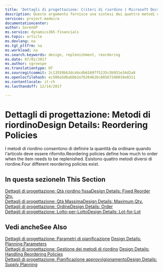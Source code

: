 ```yaml
---
title: 'Dettagli di progettazione: Criteri di riordino | Microsoft Docs'
description: Questo argomento fornisce una sintesi dei quattro metodi di riordino disponibili per il rifornimento.
services: project-madeira
documentationcenter: 
author: SorenGP
ms.service: dynamics365-financials
ms.topic: article
ms.devlang: na
ms.tgt_pltfrm: na
ms.workload: na
ms.search.keywords: design, replenishment, reordering
ms.date: 07/01/2017
ms.author: sgroespe
ms.translationtype: HT
ms.sourcegitcommit: 2c13559bb3dc44cdb61697f5135c5b931e34d2a8
ms.openlocfilehash: ec506a5d6abbb2e7626462bc66567248019e0311
ms.contentlocale: it-ch
ms.lasthandoff: 12/14/2017

---
```

# <a name="design-details-reordering-policies"></a><span data-ttu-id="cd2be-103">Dettagli di progettazione: Metodi di riordino</span><span class="sxs-lookup"><span data-stu-id="cd2be-103">Design Details: Reordering Policies</span></span>
<span data-ttu-id="cd2be-104">I metodi di riordino consentono di definire la quantità da ordinare quando l'articolo deve essere rifornito.</span><span class="sxs-lookup"><span data-stu-id="cd2be-104">Reordering policies define how much to order when the item needs to be replenished.</span></span> <span data-ttu-id="cd2be-105">Esistono quattro metodi diversi di riordine.</span><span class="sxs-lookup"><span data-stu-id="cd2be-105">Four different reordering policies exist.</span></span>  

## <a name="in-this-section"></a><span data-ttu-id="cd2be-106">In questa sezione</span><span class="sxs-lookup"><span data-stu-id="cd2be-106">In This Section</span></span>  
[<span data-ttu-id="cd2be-107">Dettagli di progettazione: Qtà riordino fissa</span><span class="sxs-lookup"><span data-stu-id="cd2be-107">Design Details: Fixed Reorder Qty.</span></span>](design-details-fixed-reorder-qty.md)  
[<span data-ttu-id="cd2be-108">Dettagli di progettazione: Qtà Massima</span><span class="sxs-lookup"><span data-stu-id="cd2be-108">Design Details: Maximum Qty.</span></span>](design-details-maximum-qty.md)  
[<span data-ttu-id="cd2be-109">Dettagli di progettazione: Ordine</span><span class="sxs-lookup"><span data-stu-id="cd2be-109">Design Details: Order</span></span>](design-details-order.md)  
[<span data-ttu-id="cd2be-110">Dettagli di progettazione: Lotto-per-Lotto</span><span class="sxs-lookup"><span data-stu-id="cd2be-110">Design Details: Lot-for-Lot</span></span>](design-details-lot-for-lot.md)  

## <a name="see-also"></a><span data-ttu-id="cd2be-111">Vedi anche</span><span class="sxs-lookup"><span data-stu-id="cd2be-111">See Also</span></span>  
<span data-ttu-id="cd2be-112">[Dettagli di progettazione: Parametri di pianificazione](design-details-planning-parameters.md) </span><span class="sxs-lookup"><span data-stu-id="cd2be-112">[Design Details: Planning Parameters](design-details-planning-parameters.md) </span></span>  
<span data-ttu-id="cd2be-113">[Dettagli di progettazione: Gestione dei metodi di riordino](design-details-handling-reordering-policies.md) </span><span class="sxs-lookup"><span data-stu-id="cd2be-113">[Design Details: Handling Reordering Policies](design-details-handling-reordering-policies.md) </span></span>  
[<span data-ttu-id="cd2be-114">Dettagli di progettazione: Pianificazione approvvigionamento</span><span class="sxs-lookup"><span data-stu-id="cd2be-114">Design Details: Supply Planning</span></span>](design-details-supply-planning.md)


